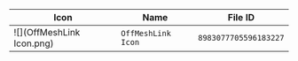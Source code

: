 | Icon | Name | File ID |
| ---  | ---  | ---     |
| ![](OffMeshLink Icon.png) | `OffMeshLink Icon` | `8983077705596183227` |
